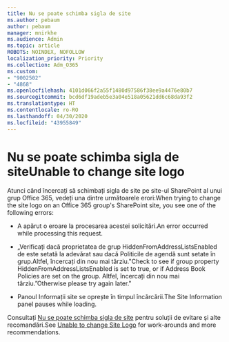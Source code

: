 ```yaml
---
title: Nu se poate schimba sigla de site
ms.author: pebaum
author: pebaum
manager: mnirkhe
ms.audience: Admin
ms.topic: article
ROBOTS: NOINDEX, NOFOLLOW
localization_priority: Priority
ms.collection: Adm_O365
ms.custom:
- "9002502"
- "4868"
ms.openlocfilehash: 4101d066f2a55f1480d97586f38ee9a4476e80b7
ms.sourcegitcommit: bcd6df19adeb5e3a04e518a05621dd6c68da93f2
ms.translationtype: HT
ms.contentlocale: ro-RO
ms.lasthandoff: 04/30/2020
ms.locfileid: "43955849"
---
```

# <a name="unable-to-change-site-logo"></a><span data-ttu-id="69c69-102">Nu se poate schimba sigla de site</span><span class="sxs-lookup"><span data-stu-id="69c69-102">Unable to change site logo</span></span>

<span data-ttu-id="69c69-103">Atunci când încercați să schimbați sigla de site pe site-ul SharePoint al unui grup Office 365, vedeți una dintre următoarele erori:</span><span class="sxs-lookup"><span data-stu-id="69c69-103">When trying to change the site logo on an Office 365 group's SharePoint site, you see one of the following errors:</span></span>

- <span data-ttu-id="69c69-104">A apărut o eroare la procesarea acestei solicitări.</span><span class="sxs-lookup"><span data-stu-id="69c69-104">An error occurred while processing this request.</span></span>

- <span data-ttu-id="69c69-105">„Verificați dacă proprietatea de grup HiddenFromAddressListsEnabled de este setată la adevărat sau dacă Politicile de agendă sunt setate în grup.Altfel, încercați din nou mai târziu.</span><span class="sxs-lookup"><span data-stu-id="69c69-105">"Check to see if group property HiddenFromAddressListsEnabled is set to true, or if Address Book Policies are set on the group.</span></span> <span data-ttu-id="69c69-106">Altfel, încercați din nou mai târziu.”</span><span class="sxs-lookup"><span data-stu-id="69c69-106">Otherwise please try again later."</span></span>

- <span data-ttu-id="69c69-107">Panoul Informații site se oprește în timpul încărcării.</span><span class="sxs-lookup"><span data-stu-id="69c69-107">The Site Information panel pauses while loading.</span></span>

<span data-ttu-id="69c69-108">Consultați [Nu se poate schimba sigla de site](https://docs.microsoft.com/sharepoint/troubleshoot/sites/error-when-changing-o365-site-logo) pentru soluții de evitare și alte recomandări.</span><span class="sxs-lookup"><span data-stu-id="69c69-108">See [Unable to change Site Logo](https://docs.microsoft.com/sharepoint/troubleshoot/sites/error-when-changing-o365-site-logo) for work-arounds and more recommendations.</span></span>
